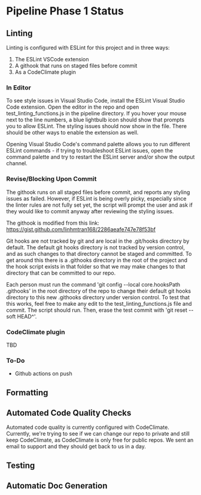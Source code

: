 # Pipeline Phase 1 Status

 ## Linting
 
Linting is configured with ESLint for this project and in three ways:
 
 1. The ESLint VSCode extension
 2. A githook that runs on staged files before commit
 3. As a CodeClimate plugin

### In Editor

To see style issues in Visual Studio Code, install the ESLint Visual Studio Code extension. Open the editor in the repo and open test_linting_functions.js in the pipeline directory. If you hover your mouse next to the line numbers, a blue lightbulb icon should show that prompts you to allow ESLint. The styling issues should now show in the file. There should be other ways to enable the extension as well. 

Opening Visual Studio Code's command palette allows you to run different ESLint commands - if trying to troubleshoot ESLint issues, open the command palette and try to restart the ESLint server and/or show the output channel. 

### Revise/Blocking Upon Commit

The githook runs on all staged files before commit, and reports any styling issues as failed. However, if ESLint is being overly picky, especially since the linter rules are not fully set yet, the script will prompt the user and ask if they would like to commit anyway after reviewing the styling issues. 

The githook is modified from this link: https://gist.github.com/linhmtran168/2286aeafe747e78f53bf

Git hooks are not tracked by git and are local in the .git/hooks directory by default. The default git hooks directory is not tracked by version control, and as such changes to that directory cannot be staged and committed. To get around this there is a .githooks directory in the root of the project and the hook script exists in that folder so that we may make changes to that directory that can be committed to our repo. 

Each person must run the command 'git config --local core.hooksPath .githooks' in the root directory of the repo to change their default git hooks directory to this new .githooks directory under version control. To test that this works, feel free to make any edit to the test_linting_functions.js file and commit. The script should run. Then, erase the test commit with 'git reset --soft HEAD^'. 

### CodeClimate plugin

TBD

### To-Do

 - Github actions on push 

## Formatting

## Automated Code Quality Checks

Automated code quality is currently configured with CodeClimate. Currently, we're trying to see if we can change our repo to private and still keep CodeClimate, as CodeClimate is only free for public repos. We sent an email to support and they should get back to us in a day.

## Testing

## Automatic Doc Generation





